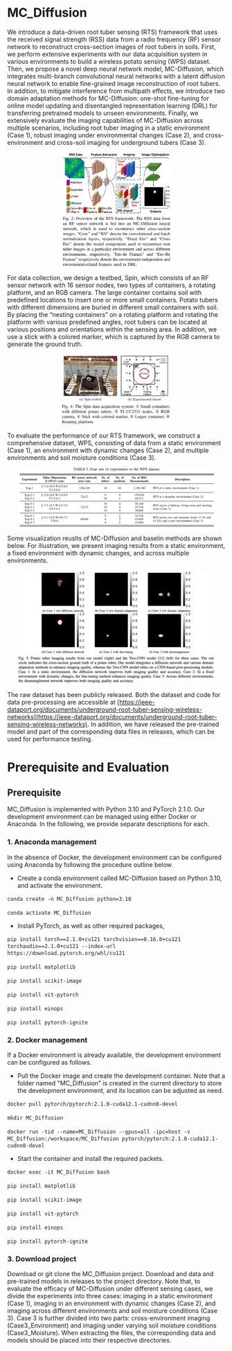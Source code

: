 # MC_Diffusion
We introduce a data-driven root tuber sensing (RTS) framework that uses the received signal strength (RSS) data from a radio frequency (RF) sensor network to reconstruct cross-section images of root tubers in soils. First, we perform extensive experiments with our data acquisition system in various environments to build a wireless potato sensing (WPS) dataset. Then, we propose a novel deep neural network model, MC-Diffusion, which integrates multi-branch convolutional neural networks with a latent diffusion neural network to enable fine-grained image reconstruction of root tubers. In addition, to mitigate interference from multipath effects, we introduce two domain adaptation methods for MC-Diffusion: one-shot fine-tuning for online model updating and disentangled representation learning (DRL) for transferring pretrained models to unseen environments. Finally, we extensively evaluate the imaging capabilities of MC-Diffusion across multiple scenarios, including root tuber imaging in a static environment (Case 1), robust imaging under environmental changes (Case 2), and cross-environment and cross-soil imaging for underground tubers (Case 3).
<p align="center">
  <img src="images/Overview.png" alt="Overview" width="50%"/>
</p>

For data collection, we design a testbed, Spin, which consists of an RF sensor network with 16 sensor nodes, two types of containers, a rotating platform, and an RGB camera. The large container contains soil with predefined locations to insert one or more small containers. Potato tubers with different dimensions are buried in different small containers with soil. By placing the “nesting containers” on a rotating platform and rotating the platform with various predefined angles, root tubers can be located at various positions and orientations within the sensing area. In addition, we use a stick with a colored marker, which is captured by the RGB camera to generate the ground truth.  
<p align="center">
  <img src="images/Testbed.png" alt="Testbed" width="50%"/>
</p>

To evaluate the performance of our RTS framework, we construct a comprehensive dataset, WPS, consisting of data from a static environment (Case 1), an environment with dynamic changes (Case 2), and multiple environments and soil moisture conditions (Case 3).
<p align="center">
  <img src="images/Dataset.png" alt="Dataset" width="90%"/>
</p>

Some visualization reuslts of MC-Diffusion and baselin methods are shown below. For illustration, we present imaging results from a static environment, a fixed environment with dynamic changes, and across multiple environments. 
<p align="center">
  <img src="images/Visualization.png" alt="Visualization" width="90%"/>
</p>

The raw dataset has been publicly released. Both the dataset and code for data pre-processing are accessible at [https://ieee-dataport.org/documents/underground-root-tuber-sensing-wireless-networks](https://ieee-dataport.org/documents/underground-root-tuber-sensing-wireless-networks). In addition, we have released the pre-trained model and part of the corresponding data files in releases, which can be used for performance testing. 


# Prerequisite and Evaluation

## Prerequisite
MC_Diffusion is implemented with Python 3.10 and PyTorch 2.1.0. Our development environment can be managed using either Docker or Anaconda. In the following, we provide separate descriptions for each. 

### 1. Anaconda management
In the absence of Docker, the development environment can be configured using Anaconda by following the procedure outline below.

* Create a conda environment called MC-Diffusion based on Python 3.10, and activate the environment.
```
conda create -n MC_Diffusion python=3.10

conda activate MC_Diffusion
```
* Install PyTorch, as well as other required packages,
```
pip install torch==2.1.0+cu121 torchvision==0.16.0+cu121 torchaudio==2.1.0+cu121 --index-url https://download.pytorch.org/whl/cu121

pip install matplotlib

pip install scikit-image

pip install vit-pytorch

pip install einops

pip install pytorch-ignite
```

### 2. Docker management
If a Docker environment is already available, the development environment can be configured as follows. 

* Pull the Docker image and create the development container. Note that a folder named "MC_Diffusion" is created in the current directory to store the development environment, and its location can be adjusted as need. 
```
docker pull pytorch/pytorch:2.1.0-cuda12.1-cudnn8-devel

mkdir MC_Diffusion

docker run -tid --name=MC_Diffusion --gpus=all -ipc=host -v MC_Diffusion:/workspace/MC_Diffusion pytorch/pytorch:2.1.0-cuda12.1-cudnn8-devel
```

* Start the container and install the required packets.
```
docker exec -it MC_Diffusion bash

pip install matplotlib

pip install scikit-image

pip install vit-pytorch

pip install einops

pip install pytorch-ignite
```

### 3. Download project
Download or git clone the MC_Diffusion project. Download and data and pre-trained models in releases to the project directory. Note that, to evaluate the efficacy of MC-Diffusion under different sensing cases, we divide the experiments into three cases: imaging in a static environment (Case 1), imaging in an environment with dynamic changes (Case 2), and imaging across different environments and soil moisture conditions (Case 3). Case 3 is further divided into two parts: cross-environment imaging (Case3_Environment) and imaging under varying soil moisture conditions (Case3_Moisture). When extracting the files, the corresponding data and models should be placed into their respective directories. 
